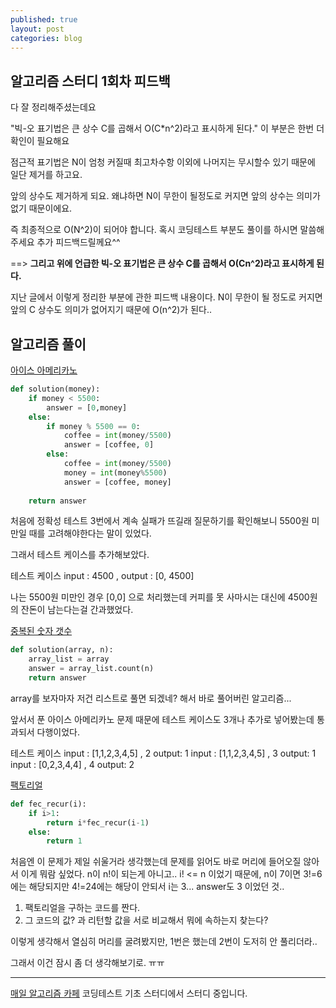 ```yaml
---
published: true
layout: post
categories: blog
---
```


## 알고리즘 스터디 1회차 피드백
다 잘 정리해주셨는데요

"빅-오 표기법은 큰 상수 C를 곱해서 O(C*n^2)라고 표시하게 된다." 이 부분은 한번 더 확인이 필요해요

점근적 표기법은 N이 엄청 커질때 최고차수항 이외에 나머지는 무시할수 있기 때문에 일단 제거를 하고요.

앞의 상수도 제거하게 되요. 왜냐하면 N이 무한이 될정도로 커지면 앞의 상수는 의미가 없기 때문이에요.

즉 최종적으로 O(N^2)이 되어야 합니다. 혹시 코딩테스트 부분도 풀이를 하시면 말씀해주세요 추가 피드백드릴께요^^

==> **그리고 위에 언급한 빅-오 표기법은 큰 상수 C를 곱해서 O(Cn^2)라고 표시하게 된다.**

지난 글에서 이렇게 정리한 부분에 관한 피드백 내용이다. N이 무한이 될 정도로 커지면 앞의 C 상수도 의미가 없어지기 때문에 O(n^2)가 된다..


## 알고리즘 풀이

[아이스 아메리카노](https://school.programmers.co.kr/learn/courses/30/lessons/120819)

```python
def solution(money):
    if money < 5500:
        answer = [0,money]
    else:
        if money % 5500 == 0:
            coffee = int(money/5500)
            answer = [coffee, 0]
        else:
            coffee = int(money/5500)
            money = int(money%5500)
            answer = [coffee, money]
    
    return answer
```

처음에 정확성 테스트 3번에서 계속 실패가 뜨길래 질문하기를 확인해보니 5500원 미만일 때를 고려해야한다는 말이 있었다.

그래서 테스트 케이스를 추가해보았다.

테스트 케이스
input : 4500 , output : [0, 4500]

나는 5500원 미만인 경우 [0,0] 으로 처리했는데 커피를 못 사마시는 대신에 4500원의 잔돈이 남는다는걸 간과했었다.

[중복된 숫자 갯수](https://school.programmers.co.kr/learn/courses/30/lessons/120583)

```python
def solution(array, n):
    array_list = array
    answer = array_list.count(n)
    return answer
```

array를 보자마자 저건 리스트로 풀면 되겠네? 해서 바로 풀어버린 알고리즘...

앞서서 푼 아이스 아메리카노 문제 때문에 테스트 케이스도 3개나 추가로 넣어봤는데 통과되서 다행이었다.

테스트 케이스
input : [1,1,2,3,4,5] , 2 output: 1
input : [1,1,2,3,4,5] , 3 output: 1
input : [0,2,3,4,4] , 4 output: 2

[팩토리얼](https://school.programmers.co.kr/learn/courses/30/lessons/120848)

```python
def fec_recur(i):
    if i>1:
        return i*fec_recur(i-1)
    else:
        return 1
```
처음엔 이 문제가 제일 쉬울거라 생각했는데 문제를 읽어도 바로 머리에 들어오질 않아서 이게 뭐람 싶었다. n이 n!이 되는게 아니고.. i! <= n 이었기 때문에,
n이 7이면 3!=6에는 해당되지만 4!=24에는 해당이 안되서 i는 3... answer도 3 이었던 것..

1. 팩토리얼을 구하는 코드를 짠다.
2. 그 코드의 값? 과 리턴할 값을 서로 비교해서 뭐에 속하는지 찾는다?

이렇게 생각해서 열심히 머리를 굴려봤지만, 1번은 했는데 2번이 도저히 안 풀리더라..

그래서 이건 잠시 좀 더 생각해보기로. ㅠㅠ

---

[매일 알고리즘 카페](https://cafe.naver.com/dremdeveloper/948) 코딩테스트 기초 스터디에서 스터디 중입니다.
